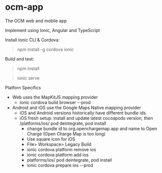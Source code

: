 # ocm-app
The OCM web and mobile app

Implement using Ionic, Angular and TypeScript

Install Ionic CLI & Cordova:
> npm install -g cordova ionic

Build and test:
> npm install

> ionic serve


Platforn Specifics
- Web uses the MapKitJS mapping provider
    - ionic cordova build browser --prod
- Android and iOS use the Google Maps Native mapping provider
    - iOS and Android versions historically have different bundle ids.
    - iOS fresh setup: install and update latest cocoapods version, then  /platforms/ios/ pod deintegrate, pod install
        - change bundle id to org.openchargemap.app and name to Open Charge (Open Charge Map is too long)
        - Use square icon for iOS
        - File> Workspace> Legacy Build
        - ionic cordova platform remove ios
        - ionic cordova platform add ios
        - platforms/ios/ pod deintegrate, pod install
        - ionic cordova prepare ios --prod